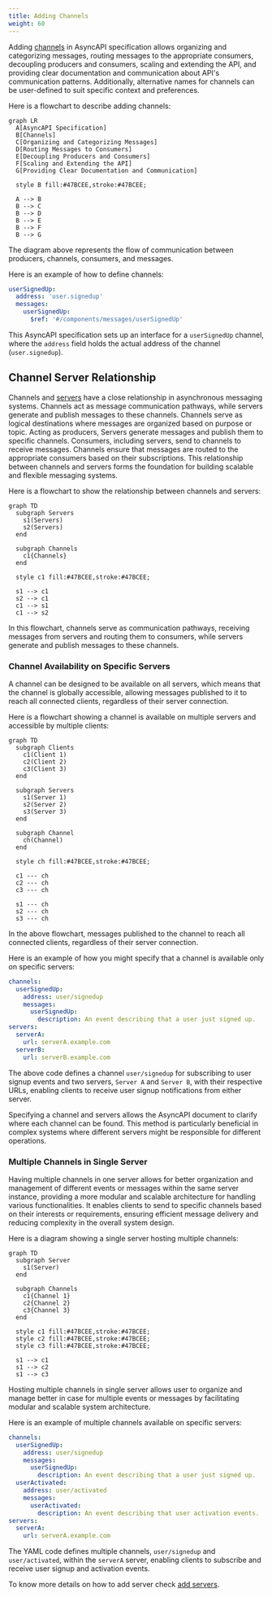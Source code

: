 ```yaml
---
title: Adding Channels
weight: 60
---
```


Adding [channels](../channel.md) in AsyncAPI specification allows organizing and categorizing messages, routing messages to the appropriate consumers, decoupling producers and consumers, scaling and extending the API, and providing clear documentation and communication about API's communication patterns. Additionally, alternative names for channels can be user-defined to suit specific context and preferences.

Here is a flowchart to describe adding channels:

```mermaid
graph LR
  A[AsyncAPI Specification]
  B[Channels]
  C[Organizing and Categorizing Messages]
  D[Routing Messages to Consumers]
  E[Decoupling Producers and Consumers]
  F[Scaling and Extending the API]
  G[Providing Clear Documentation and Communication]

  style B fill:#47BCEE,stroke:#47BCEE;
  
  A --> B
  B --> C
  B --> D
  B --> E
  B --> F
  B --> G

```

The diagram above represents the flow of communication between producers, channels, consumers, and messages.

Here is an example of how to define channels:

```yml
userSignedUp:
  address: 'user.signedup'
  messages:
    userSignedUp:
      $ref: '#/components/messages/userSignedUp'
```

This AsyncAPI specification sets up an interface for a `userSignedUp` channel, where the `address` field holds the actual address of the channel (`user.signedup`).

## Channel Server Relationship

Channels and [servers](../server.md) have a close relationship in asynchronous messaging systems. Channels act as message communication pathways, while servers generate and publish messages to these channels. Channels serve as logical destinations where messages are organized based on purpose or topic. Acting as producers, Servers generate messages and publish them to specific channels. Consumers, including servers, send to channels to receive messages. Channels ensure that messages are routed to the appropriate consumers based on their subscriptions. This relationship between channels and servers forms the foundation for building scalable and flexible messaging systems.

Here is a flowchart to show the relationship between channels and servers:

```mermaid
graph TD
  subgraph Servers
    s1(Servers)
    s2(Servers)
  end

  subgraph Channels
    c1{Channels}
  end

  style c1 fill:#47BCEE,stroke:#47BCEE;

  s1 --> c1
  s2 --> c1
  c1 --> s1
  c1 --> s2
```

In this flowchart, channels serve as communication pathways, receiving messages from servers and routing them to consumers, while servers generate and publish messages to these channels.

### Channel Availability on Specific Servers

A channel can be designed to be available on all servers, which means that the channel is globally accessible, allowing messages published to it to reach all connected clients, regardless of their server connection.

Here is a flowchart showing a channel is available on multiple servers and accessible by multiple clients:

```mermaid
graph TD
  subgraph Clients
    c1(Client 1)
    c2(Client 2)
    c3(Client 3)
  end

  subgraph Servers
    s1(Server 1)
    s2(Server 2)
    s3(Server 3)
  end

  subgraph Channel
    ch(Channel)
  end

  style ch fill:#47BCEE,stroke:#47BCEE;

  c1 --- ch
  c2 --- ch
  c3 --- ch

  s1 --- ch
  s2 --- ch
  s3 --- ch
```

In the above flowchart, messages published to the channel to reach all connected clients, regardless of their server connection.

Here is an example of how you might specify that a channel is available only on specific servers:

```yml
channels:
  userSignedUp:
    address: user/signedup
    messages:
      userSignedUp:
        description: An event describing that a user just signed up.
servers:
  serverA:
    url: serverA.example.com
  serverB:
    url: serverB.example.com
```

The above code defines a channel `user/signedup` for subscribing to user signup events and two servers, `Server A` and `Server B`, with their respective URLs, enabling clients to receive user signup notifications from either server.

Specifying a channel and servers allows the AsyncAPI document to clarify where each channel can be found. This method is particularly beneficial in complex systems where different servers might be responsible for different operations.

### Multiple Channels in Single Server

Having multiple channels in one server allows for better organization and management of different events or messages within the same server instance, providing a more modular and scalable architecture for handling various functionalities. It enables clients to send to specific channels based on their interests or requirements, ensuring efficient message delivery and reducing complexity in the overall system design.

Here is a diagram showing a single server hosting multiple channels:

```mermaid
graph TD
  subgraph Server
    s1(Server)
  end

  subgraph Channels
    c1{Channel 1}
    c2{Channel 2}
    c3{Channel 3}
  end

  style c1 fill:#47BCEE,stroke:#47BCEE;
  style c2 fill:#47BCEE,stroke:#47BCEE;
  style c3 fill:#47BCEE,stroke:#47BCEE;

  s1 --> c1
  s1 --> c2
  s1 --> c3
```

Hosting multiple channels in single server allows user to organize and manage better in case for multiple events or messages by facilitating modular and scalable system architecture.

Here is an example of multiple channels available on specific servers:

```yml
channels:
  userSignedUp:
    address: user/signedup
    messages:
      userSignedUp:
        description: An event describing that a user just signed up.
  userActivated:
    address: user/activated
    messages:
      userActivated:
        description: An event describing that user activation events.      
servers:
  serverA:
    url: serverA.example.com
```

The YAML code defines multiple channels, `user/signedup` and `user/activated`, within the `serverA` server, enabling clients to subscribe and receive user signup and activation events.

To know more details on how to add server check [add servers](add-server.md).
